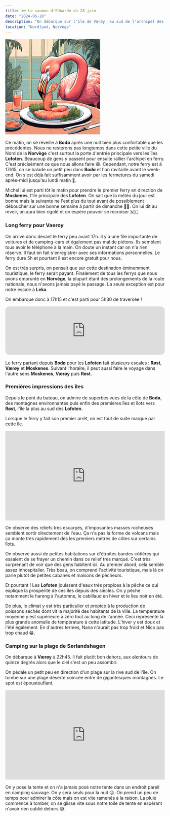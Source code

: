 ```yaml
---
title: 🐟 Le saumon d'Eduardo du 28 juin
date: "2024-06-28"
description: "On débarque sur l'île de Værøy, au sud de l'archipel des Lofoten !"
location: "Nordland, Norvège"
---
```


![Saumon d'Eduardo](../saumon_eduardo.png)

Ce matin, on se réveille à **Bodø** après une nuit bien plus confortable que les précédentes. Nous ne resterons pas longtemps dans cette petite ville du Nord de la **Norvège** c'est surtout la porte d'entrée principale vers les îles **Lofoten**. Beaucoup de gens y passent pour ensuite rallier l'archipel en ferry. C'est précisément ce que nous allons faire 😃. Cependant, notre ferry est à 17h15, on se balade un petit peu dans **Bodø** et l'on ravitaille avant le week-end. On s'est déjà fait suffisamment avoir par les fermetures du samedi après-midi jusqu'au lundi matin 😬.

Michel lui est parti tôt le matin pour prendre le premier ferry en direction de **Moskenes**, l'île principale des **Lofoten**. On sait que la météo du jour est bonne mais la suivante ne l'est plus du tout avant de possiblement déboucher sur une bonne semaine à partir de dimanche 🤞🏼. On lui dit au revoir, on aura bien rigolé et on espère pouvoir se recroiser 🇳🇱.

### Long ferry pour Vaeroy 

On arrive donc devant le ferry peu avant 17h. Il y a une file importante de voitures et de camping-cars et également pas mal de piétons. Ils semblent tous avoir le téléphone à la main. On doute un instant car on n'a rien réservé. Il faut en fait s'enregistrer avec ses informations personnelles. Le ferry dure 5h et pourtant il est encore gratuit pour nous. 

On est très surpris, on pensait que sur cette destination éminemment touristique, le ferry serait payant. Finalement de tous les ferrys que nous avons emprunté en **Norvège**, la plupart étant des prolongements de la route nationale, nous n'avons jamais payé le passage. La seule exception est pour notre escale à **Leka**.

On embarque donc à 17h15 et c'est parti pour 5h30 de traversée !

<iframe style="border-radius:12px" src="https://open.spotify.com/embed/track/7rSERmjAT38lC5QhJ8hnQc?utm_source=generator" width="100%" height="152" frameBorder="0" allow="autoplay; clipboard-write; encrypted-media; picture-in-picture" loading="lazy"></iframe>

Le ferry partant depuis **Bodø** pour les **Lofoten** fait plusieurs escales : **Røst**, **Værøy** et **Moskenes**. Suivant l'horaire, il peut aussi faire le voyage dans l'autre sens **Moskenes**, **Værøy** puis **Røst**.

### Premières impressions des îles 

Depuis le pont du bateau, on admire de superbes vues de la côte de **Bodø**, des montagnes environnantes puis enfin des premières îles et îlots vers **Røst**, l'île la plus au sud des **Lofoten**. 

Lorsque le ferry y fait son premier arrêt, on est tout de suite marqué par cette île. 

<div style="width: 100%; height: 0; position: relative; padding-bottom: 56%;"><iframe src="https://giphy.com/embed/QUENDfi6DEMLzQ0CKt" style="top: 0; left: 0; width: 100%; height: 100%; position: absolute; border: 0;" allowfullscreen scrolling="no" allow="encrypted-media;" class="giphy-embed"></iframe></div> 

On observe des reliefs très escarpés, d'imposantes masses rocheuses semblent sortir directement de l'eau. Ça n'a pas la forme de volcans mais ça monte très rapidement dès les premiers mètres de côtes sur certains îlots.

On observe aussi de petites habitations sur d'étroites bandes côtières qui essaient de se frayer un chemin dans ce relief très marqué. C'est très surprenant de voir que des gens habitent ici. Au premier abord, cela semble assez inhospitalier. Très beau, on comprend l'activité touristique, mais là on parle plutôt de petites cabanes et maisons de pêcheurs. 

Et pourtant ! Les **Lofoten** jouissent d'eaux très propices à la pêche ce qui explique la prospérité de ces îles depuis des siècles. On y pêche notamment le hareng à l'automne, le cabillaud en hiver et le lieu noir en été. 

De plus, le climat y est très particulier et propice à la production de poissons séchés dont vit la majorité des habitants de la ville. La température moyenne y est supérieure à zéro tout au long de l'année. Ceci représente la plus grande anomalie de température à cette latitude. L'hiver y est doux et l'été également. En d'autres termes, Nana n'aurait pas trop froid et Nico pas trop chaud 😁.

### Camping sur la plage de Sørlandshagen

On débarque à **Værøy** à 22h45. Il fait plutôt bon dehors, aux alentours de quinze degrés alors que le ciel s'est un peu assombri.

On pédale un petit peu en direction d'un plage sur la rive sud de l'île. On tombe sur une plage déserte coincée entre de gigantesques montagnes. Le spot est époustouflant.
 
<div style="width: 100%; height: 0; position: relative; padding-bottom: 56%;"><iframe src="https://giphy.com/embed/3ohjUZWeAFKLIK9wDS" style="top: 0; left: 0; width: 100%; height: 100%; position: absolute; border: 0;" allowfullscreen scrolling="no" allow="encrypted-media;" class="giphy-embed"></iframe></div> 
 
On y pose la tente et on n'a jamais posé notre tente dans un endroit pareil en camping sauvage. On y sera seuls pour la nuit 😉. On prend un peu de temps pour admirer la côte mais on est vite ramenés à la raison. La pluie commence à tomber, on se glisse vite sous notre toile de tente en espérant n'avoir rien oublié dehors 😅.